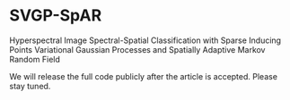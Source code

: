 # SVGP-SpAR
Hyperspectral Image Spectral-Spatial Classification with Sparse Inducing Points Variational Gaussian Processes and Spatially Adaptive Markov Random Field

We will release the full code publicly after the article is accepted. Please stay tuned.
